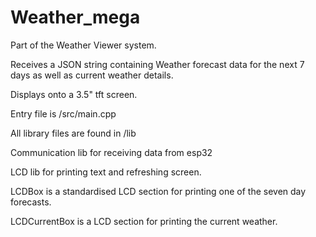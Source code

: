 # Weather_mega

Part of the Weather Viewer system.

Receives a JSON string containing Weather forecast data for the next 7 days as well as current weather details.

Displays onto a 3.5" tft screen.

Entry file is /src/main.cpp

All library files are found in /lib

Communication lib for receiving data from esp32

LCD lib for printing text and refreshing screen.

LCDBox is a standardised LCD section for printing one of the seven day forecasts.

LCDCurrentBox is a LCD section for printing the current weather.
